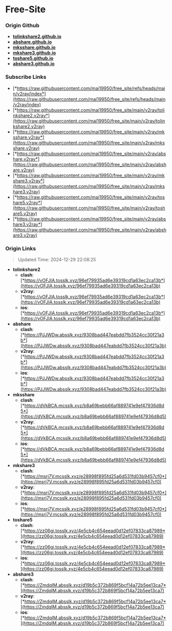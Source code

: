 # Free-Site

### Origin Github

- [**tolinkshare2.github.io**](https://github.com/tolinkshare2/tolinkshare2.github.io)
- [**abshare.github.io**](https://github.com/abshare/abshare.github.io)
- [**mksshare.github.io**](https://github.com/mksshare/mksshare.github.io)
- [**mkshare3.github.io**](https://github.com/mkshare3/mkshare3.github.io)
- [**toshare5.github.io**](https://github.com/toshare5/toshare5.github.io)
- [**abshare3.github.io**](https://github.com/abshare3/abshare3.github.io)

### Subscribe Links

- [*https://raw.githubusercontent.com/mai19950/free_site/refs/heads/main/v2ray/index*](https://raw.githubusercontent.com/mai19950/free_site/refs/heads/main/v2ray/index)
- [*https://raw.githubusercontent.com/mai19950/free_site/main/v2ray/tolinkshare2.v2ray*](https://raw.githubusercontent.com/mai19950/free_site/main/v2ray/tolinkshare2.v2ray)
- [*https://raw.githubusercontent.com/mai19950/free_site/main/v2ray/mksshare.v2ray*](https://raw.githubusercontent.com/mai19950/free_site/main/v2ray/mksshare.v2ray)
- [*https://raw.githubusercontent.com/mai19950/free_site/main/v2ray/abshare.v2ray*](https://raw.githubusercontent.com/mai19950/free_site/main/v2ray/abshare.v2ray)
- [*https://raw.githubusercontent.com/mai19950/free_site/main/v2ray/mkshare3.v2ray*](https://raw.githubusercontent.com/mai19950/free_site/main/v2ray/mkshare3.v2ray)
- [*https://raw.githubusercontent.com/mai19950/free_site/main/v2ray/toshare5.v2ray*](https://raw.githubusercontent.com/mai19950/free_site/main/v2ray/toshare5.v2ray)
- [*https://raw.githubusercontent.com/mai19950/free_site/main/v2ray/abshare3.v2ray*](https://raw.githubusercontent.com/mai19950/free_site/main/v2ray/abshare3.v2ray)

### Origin Links

> Updated Time: 2024-12-29 22:08:25

- **tolinkshare2**
  - **clash**: [*https://vOFJIA.tosslk.xyz/96ef79935ad6e39319cd1a63ec2ca13b*](https://vOFJIA.tosslk.xyz/96ef79935ad6e39319cd1a63ec2ca13b)
  - **v2ray**: [*https://vOFJIA.tosslk.xyz/96ef79935ad6e39319cd1a63ec2ca13b*](https://vOFJIA.tosslk.xyz/96ef79935ad6e39319cd1a63ec2ca13b)
  - **ios**: [*https://vOFJIA.tosslk.xyz/96ef79935ad6e39319cd1a63ec2ca13b*](https://vOFJIA.tosslk.xyz/96ef79935ad6e39319cd1a63ec2ca13b)
- **abshare**
  - **clash**: [*https://PJJWDw.absslk.xyz/9308bad447eabdd7fb3524cc30f21a3b*](https://PJJWDw.absslk.xyz/9308bad447eabdd7fb3524cc30f21a3b)
  - **v2ray**: [*https://PJJWDw.absslk.xyz/9308bad447eabdd7fb3524cc30f21a3b*](https://PJJWDw.absslk.xyz/9308bad447eabdd7fb3524cc30f21a3b)
  - **ios**: [*https://PJJWDw.absslk.xyz/9308bad447eabdd7fb3524cc30f21a3b*](https://PJJWDw.absslk.xyz/9308bad447eabdd7fb3524cc30f21a3b)
- **mksshare**
  - **clash**: [*https://dVkBCA.mcsslk.xyz/b8a69bebb66af889741e9ef47936d8d5*](https://dVkBCA.mcsslk.xyz/b8a69bebb66af889741e9ef47936d8d5)
  - **v2ray**: [*https://dVkBCA.mcsslk.xyz/b8a69bebb66af889741e9ef47936d8d5*](https://dVkBCA.mcsslk.xyz/b8a69bebb66af889741e9ef47936d8d5)
  - **ios**: [*https://dVkBCA.mcsslk.xyz/b8a69bebb66af889741e9ef47936d8d5*](https://dVkBCA.mcsslk.xyz/b8a69bebb66af889741e9ef47936d8d5)
- **mkshare3**
  - **clash**: [*https://msrj7V.mcsslk.xyz/e28998f895fd25a6d531fd03b9457cf0*](https://msrj7V.mcsslk.xyz/e28998f895fd25a6d531fd03b9457cf0)
  - **v2ray**: [*https://msrj7V.mcsslk.xyz/e28998f895fd25a6d531fd03b9457cf0*](https://msrj7V.mcsslk.xyz/e28998f895fd25a6d531fd03b9457cf0)
  - **ios**: [*https://msrj7V.mcsslk.xyz/e28998f895fd25a6d531fd03b9457cf0*](https://msrj7V.mcsslk.xyz/e28998f895fd25a6d531fd03b9457cf0)
- **toshare5**
  - **clash**: [*https://zz06gi.tosslk.xyz/4e5cb4c654eead0d12ef07833ca87989*](https://zz06gi.tosslk.xyz/4e5cb4c654eead0d12ef07833ca87989)
  - **v2ray**: [*https://zz06gi.tosslk.xyz/4e5cb4c654eead0d12ef07833ca87989*](https://zz06gi.tosslk.xyz/4e5cb4c654eead0d12ef07833ca87989)
  - **ios**: [*https://zz06gi.tosslk.xyz/4e5cb4c654eead0d12ef07833ca87989*](https://zz06gi.tosslk.xyz/4e5cb4c654eead0d12ef07833ca87989)
- **abshare3**
  - **clash**: [*https://ZmdqIM.absslk.xyz/d19b5c372b869f5bcf14a72b5ee13ca7*](https://ZmdqIM.absslk.xyz/d19b5c372b869f5bcf14a72b5ee13ca7)
  - **v2ray**: [*https://ZmdqIM.absslk.xyz/d19b5c372b869f5bcf14a72b5ee13ca7*](https://ZmdqIM.absslk.xyz/d19b5c372b869f5bcf14a72b5ee13ca7)
  - **ios**: [*https://ZmdqIM.absslk.xyz/d19b5c372b869f5bcf14a72b5ee13ca7*](https://ZmdqIM.absslk.xyz/d19b5c372b869f5bcf14a72b5ee13ca7)
